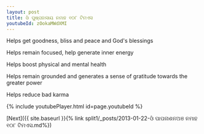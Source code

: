 ```yaml
---
layout: post
title: ଓଁ ପୁଷ୍ପହାସାୟ ନମାହ ୧୦୮ ଟିମଏସ
youtubeId: zOokaMWdXMI
---
```

 
 
Helps get goodness, bliss and peace and God's blessings
 
Helps remain focused, help generate inner energy 
 
Helps boost physical and mental health 
 
Helps remain grounded and generates a sense of gratitude towards the greater power 
 
Helps reduce bad karma
 
 
 
 


{% include youtubePlayer.html id=page.youtubeId %}
 
[Next]({{ site.baseurl }}{% link  split1/_posts/2013-01-22-ଓଁ ପାପନାଶନଅଞ ନମାହ ୧୦୮ ଟିମଏସ.md%})
 
